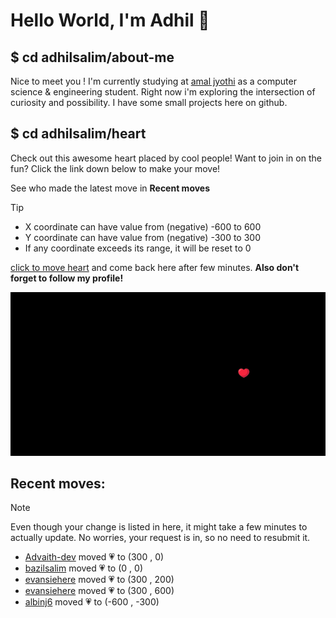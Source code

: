 # Hello World, I'm Adhil 👋

## $ cd adhilsalim/about-me
Nice to meet you ! I'm currently studying at [amal jyothi](https://www.ajce.in/home/index.html) as a computer science & engineering student. Right now i'm exploring the intersection of curiosity and possibility. I have some small projects here on github.
## $ cd adhilsalim/heart
Check out this awesome heart placed by cool people! Want to join in on the fun? Click the link down below to make your move!

See who made the latest move in **Recent moves**
> [!TIP]
> - X coordinate can have value from (negative) -600 to 600
> - Y coordinate can have value from (negative) -300 to 300
> - If any coordinate exceeds its range, it will be reset to 0

[click to move heart](https://github.com/adhilsalim/adhilsalim/issues/new?title=00,200&body=DO+NOT+ADD+SPACE.+Just+change+the+values+and+hit+submit.+It+will+take+some+time+to+reflect.) and come back here after few minutes. **Also don't forget to follow my profile!**

![GitHub Banner Image](github_banner_heart.png)

## Recent moves: 
> [!NOTE] 
> Even though your change is listed in here, it might take a few minutes to actually update. No worries, your request is in, so no need to resubmit it.
- [Advaith-dev](https://github.com/Advaith-dev) moved 💗 to (300 , 0)
- [bazilsalim](https://github.com/bazilsalim) moved 💗 to (0 , 0)
- [evansiehere](https://github.com/evansiehere) moved 💗 to (300 , 200)
- [evansiehere](https://github.com/evansiehere) moved 💗 to (300 , 600)
- [albinj6](https://github.com/albinj6) moved 💗 to (-600 , -300)
